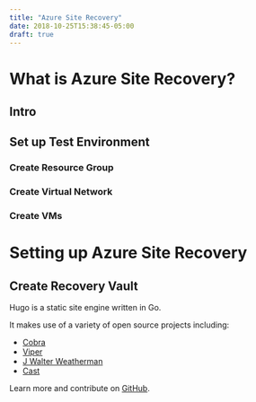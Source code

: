 ```yaml
---
title: "Azure Site Recovery"
date: 2018-10-25T15:38:45-05:00
draft: true
---
```


# What is Azure Site Recovery? 
## Intro
## Set up Test Environment
### Create Resource Group
### Create Virtual Network
### Create VMs

# Setting up Azure Site Recovery
## Create Recovery Vault

Hugo is a static site engine written in Go.


It makes use of a variety of open source projects including:

* [Cobra](https://github.com/spf13/cobra)
* [Viper](https://github.com/spf13/viper)
* [J Walter Weatherman](https://github.com/spf13/jWalterWeatherman)
* [Cast](https://github.com/spf13/cast)

Learn more and contribute on [GitHub](https://github.com/gohugoio).